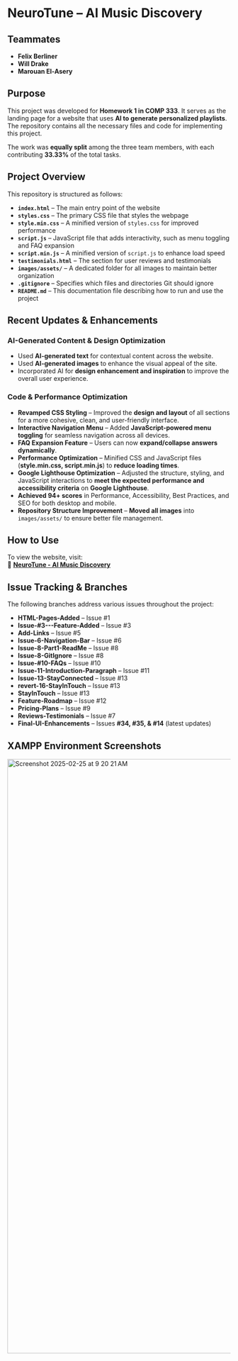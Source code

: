 # NeuroTune – AI Music Discovery

## Teammates

- **Felix Berliner**
- **Will Drake**
- **Marouan El-Asery**

## Purpose

This project was developed for **Homework 1 in COMP 333**. It serves as the landing page for a website that uses **AI to generate personalized playlists**. The repository contains all the necessary files and code for implementing this project.

The work was **equally split** among the three team members, with each contributing **33.33%** of the total tasks.

## Project Overview

This repository is structured as follows:

- **`index.html`** – The main entry point of the website
- **`styles.css`** – The primary CSS file that styles the webpage
- **`style.min.css`** – A minified version of `styles.css` for improved performance
- **`script.js`** – JavaScript file that adds interactivity, such as menu toggling and FAQ expansion
- **`script.min.js`** – A minified version of `script.js` to enhance load speed
- **`testimonials.html`** – The section for user reviews and testimonials
- **`images/assets/`** – A dedicated folder for all images to maintain better organization
- **`.gitignore`** – Specifies which files and directories Git should ignore
- **`README.md`** – This documentation file describing how to run and use the project

## Recent Updates & Enhancements

### **AI-Generated Content & Design Optimization**
- Used **AI-generated text** for contextual content across the website.
- Used **AI-generated images** to enhance the visual appeal of the site.
- Incorporated AI for **design enhancement and inspiration** to improve the overall user experience.

### **Code & Performance Optimization**
- **Revamped CSS Styling** – Improved the **design and layout** of all sections for a more cohesive, clean, and user-friendly interface.
- **Interactive Navigation Menu** – Added **JavaScript-powered menu toggling** for seamless navigation across all devices.
- **FAQ Expansion Feature** – Users can now **expand/collapse answers dynamically**.
- **Performance Optimization** – Minified CSS and JavaScript files (**style.min.css, script.min.js**) to **reduce loading times**.
- **Google Lighthouse Optimization** – Adjusted the structure, styling, and JavaScript interactions to **meet the expected performance and accessibility criteria** on **Google Lighthouse**.
- **Achieved 94+ scores** in Performance, Accessibility, Best Practices, and SEO for both desktop and mobile.
- **Repository Structure Improvement** – **Moved all images** into `images/assets/` to ensure better file management.

## How to Use

To view the website, visit:  
🔗 **[NeuroTune - AI Music Discovery](https://felixberliner1.github.io/COMP333-SWE/)**

## Issue Tracking & Branches

The following branches address various issues throughout the project:

- **HTML-Pages-Added** – Issue #1
- **Issue-#3---Feature-Added** – Issue #3
- **Add-Links** – Issue #5
- **Issue-6-Navigation-Bar** – Issue #6
- **Issue-8-Part1-ReadMe** – Issue #8
- **Issue-8-GitIgnore** – Issue #8
- **Issue-#10-FAQs** – Issue #10
- **Issue-11-Introduction-Paragraph** – Issue #11
- **Issue-13-StayConnected** – Issue #13
- **revert-16-StayInTouch** – Issue #13
- **StayInTouch** – Issue #13
- **Feature-Roadmap** – Issue #12
- **Pricing-Plans** – Issue #9
- **Reviews-Testimonials** – Issue #7
- **Final-UI-Enhancements** – Issues **#34, #35, & #14** (latest updates)

## XAMPP Environment Screenshots

<img width="1341" alt="Screenshot 2025-02-25 at 9 20 21 AM" src="https://github.com/user-attachments/assets/e529d91e-052d-4793-9406-adfa7a6f013a" />
